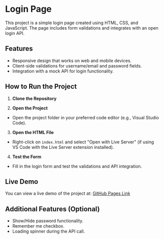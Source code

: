# Login Page

This project is a simple login page created using HTML, CSS, and JavaScript. The page includes form validations and integrates with an open login API.

## Features
- Responsive design that works on web and mobile devices.
- Client-side validations for username/email and password fields.
- Integration with a mock API for login functionality.

## How to Run the Project

1. **Clone the Repository**

2. **Open the Project**
- Open the project folder in your preferred code editor (e.g., Visual Studio Code).

3. **Open the HTML File**
- Right-click on `index.html` and select "Open with Live Server" (if using VS Code with the Live Server extension installed).

4. **Test the Form**
- Fill in the login form and test the validations and API integration.

## Live Demo
You can view a live demo of the project at: [GitHub Pages Link](https://your-username.github.io/login-page)

## Additional Features (Optional)
- Show/Hide password functionality.
- Remember me checkbox.
- Loading spinner during the API call.
